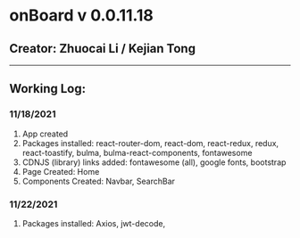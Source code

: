 # onBoard v 0.0.11.18

## Creator: Zhuocai Li / Kejian Tong

---------------------------------------------------------------------------

## Working Log:

### 11/18/2021
1. App created
2. Packages installed: react-router-dom, react-dom, react-redux, redux, react-toastify, bulma, bulma-react-components, fontawesome
3. CDNJS (library) links added: fontawesome (all), google fonts, bootstrap
4. Page Created: Home
5. Components Created: Navbar, SearchBar

### 11/22/2021

1. Packages installed: Axios, jwt-decode, 